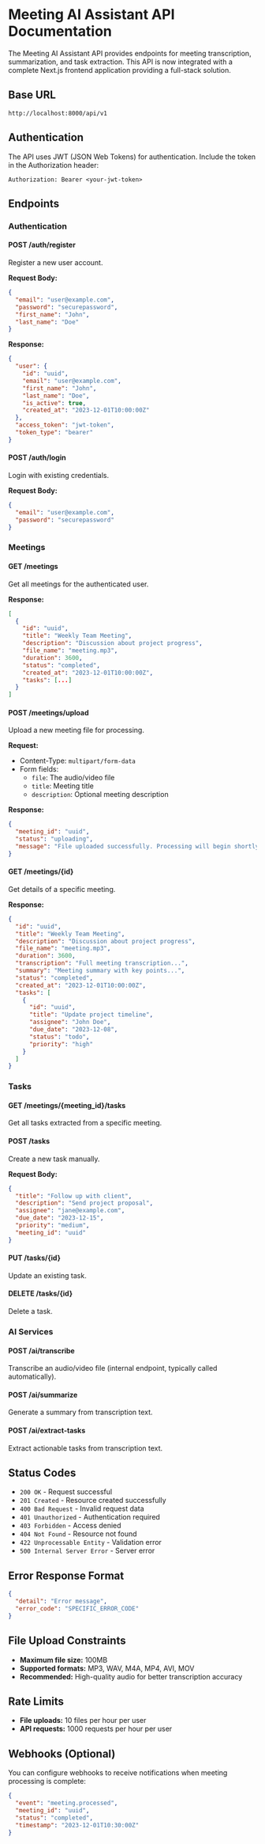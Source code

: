 # Meeting AI Assistant API Documentation

The Meeting AI Assistant API provides endpoints for meeting transcription, summarization, and task extraction. This API is now integrated with a complete Next.js frontend application providing a full-stack solution.

## Base URL

```
http://localhost:8000/api/v1
```

## Authentication

The API uses JWT (JSON Web Tokens) for authentication. Include the token in the Authorization header:

```
Authorization: Bearer <your-jwt-token>
```

## Endpoints

### Authentication

#### POST /auth/register
Register a new user account.

**Request Body:**
```json
{
  "email": "user@example.com",
  "password": "securepassword",
  "first_name": "John",
  "last_name": "Doe"
}
```

**Response:**
```json
{
  "user": {
    "id": "uuid",
    "email": "user@example.com",
    "first_name": "John",
    "last_name": "Doe",
    "is_active": true,
    "created_at": "2023-12-01T10:00:00Z"
  },
  "access_token": "jwt-token",
  "token_type": "bearer"
}
```

#### POST /auth/login
Login with existing credentials.

**Request Body:**
```json
{
  "email": "user@example.com",
  "password": "securepassword"
}
```

### Meetings

#### GET /meetings
Get all meetings for the authenticated user.

**Response:**
```json
[
  {
    "id": "uuid",
    "title": "Weekly Team Meeting",
    "description": "Discussion about project progress",
    "file_name": "meeting.mp3",
    "duration": 3600,
    "status": "completed",
    "created_at": "2023-12-01T10:00:00Z",
    "tasks": [...]
  }
]
```

#### POST /meetings/upload
Upload a new meeting file for processing.

**Request:**
- Content-Type: `multipart/form-data`
- Form fields:
  - `file`: The audio/video file
  - `title`: Meeting title
  - `description`: Optional meeting description

**Response:**
```json
{
  "meeting_id": "uuid",
  "status": "uploading",
  "message": "File uploaded successfully. Processing will begin shortly."
}
```

#### GET /meetings/{id}
Get details of a specific meeting.

**Response:**
```json
{
  "id": "uuid",
  "title": "Weekly Team Meeting",
  "description": "Discussion about project progress",
  "file_name": "meeting.mp3",
  "duration": 3600,
  "transcription": "Full meeting transcription...",
  "summary": "Meeting summary with key points...",
  "status": "completed",
  "created_at": "2023-12-01T10:00:00Z",
  "tasks": [
    {
      "id": "uuid",
      "title": "Update project timeline",
      "assignee": "John Doe",
      "due_date": "2023-12-08",
      "status": "todo",
      "priority": "high"
    }
  ]
}
```

### Tasks

#### GET /meetings/{meeting_id}/tasks
Get all tasks extracted from a specific meeting.

#### POST /tasks
Create a new task manually.

**Request Body:**
```json
{
  "title": "Follow up with client",
  "description": "Send project proposal",
  "assignee": "jane@example.com",
  "due_date": "2023-12-15",
  "priority": "medium",
  "meeting_id": "uuid"
}
```

#### PUT /tasks/{id}
Update an existing task.

#### DELETE /tasks/{id}
Delete a task.

### AI Services

#### POST /ai/transcribe
Transcribe an audio/video file (internal endpoint, typically called automatically).

#### POST /ai/summarize
Generate a summary from transcription text.

#### POST /ai/extract-tasks
Extract actionable tasks from transcription text.

## Status Codes

- `200 OK` - Request successful
- `201 Created` - Resource created successfully
- `400 Bad Request` - Invalid request data
- `401 Unauthorized` - Authentication required
- `403 Forbidden` - Access denied
- `404 Not Found` - Resource not found
- `422 Unprocessable Entity` - Validation error
- `500 Internal Server Error` - Server error

## Error Response Format

```json
{
  "detail": "Error message",
  "error_code": "SPECIFIC_ERROR_CODE"
}
```

## File Upload Constraints

- **Maximum file size:** 100MB
- **Supported formats:** MP3, WAV, M4A, MP4, AVI, MOV
- **Recommended:** High-quality audio for better transcription accuracy

## Rate Limits

- **File uploads:** 10 files per hour per user
- **API requests:** 1000 requests per hour per user

## Webhooks (Optional)

You can configure webhooks to receive notifications when meeting processing is complete:

```json
{
  "event": "meeting.processed",
  "meeting_id": "uuid",
  "status": "completed",
  "timestamp": "2023-12-01T10:30:00Z"
}
```

